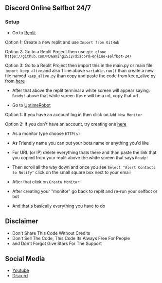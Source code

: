 ## Discord Online Selfbot 24/7

### Setup
- Go to [Replit](https://replit.com/~)

Option 1: Create a new replit and use `Import from GitHub`

Option 2: Go to a Replit Project then use `git clone https://github.com/MJGaming1532/discord-online-selfbot-247`

Option 3: Go to a Replit Project then import this in the main.py or main file `import keep_alive` and also 1 line above `variable.run()` than create a new file named `keep_alive.py` than copy and paste the code from keep_alive.py from [here](https://github.com/MJGaming1532/discord-online-selfbot-247-phyton/blob/main/keep_alive.py)

- After that above the replit terminal a white screen will appear saying: `Ready!` above that white screen there will be a url, copy that url

- Go to [UptimeRobot](https://uptimerobot.com/)

Option 1: If you have an account log in then click on `Add New Monitor`

Option 2: If you don't have an account, try creating one [here](https://uptimerobot.com/signUp?ref=website-header)

- As a monitor type choose `HTTP(s)`

- As Friendly name you can put your bots name or anything you'd like

- For URL (or IP) delete everything thats there and than paste the link that you copied from your replit above the white screen that says `Ready!`

- Then scroll all the way down and once you see `Select "Alert Contacts to Notify"` click on the small square box next to your email

- After that click on `Create Monitor`

- After creating your "monitor" go back to replit and re-run your selfbot or bot

- And that's basically everything you have to do

## Disclaimer
 - Don't Share This Code Without Credits
 - Don't Sell The Code, This Code Its Always Free For People
 - and Don't Forgot Give Stars For The Support

## Social Media
 - [Youtube](https://www.youtube.com/channel/UCPKOw1Rlxz8W8IVbOREk6HQ)
 - [Discord](https://dsc.gg/mjgaming1532)
